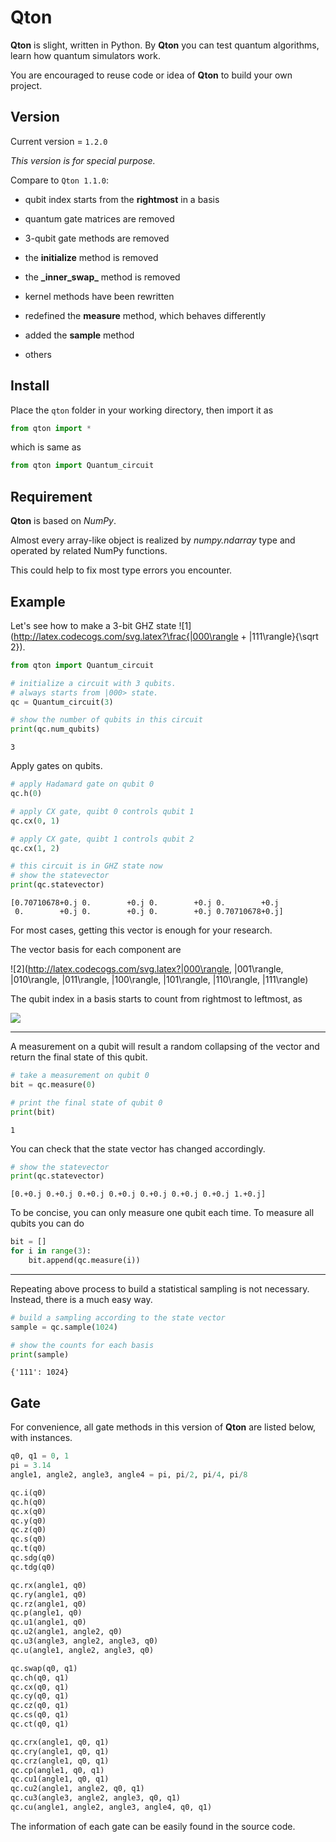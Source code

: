 # Qton

**Qton** is slight, written in Python. By **Qton** you can test quantum algorithms, learn how quantum simulators work. 

You are encouraged to reuse code or idea of **Qton** to build your own project.



## Version

Current version = `1.2.0`

_This version is for special purpose._

Compare to `Qton 1.1.0`:

- qubit index starts from the **rightmost** in a basis

- quantum gate matrices are removed
- 3-qubit gate methods are removed
- the **initialize** method is removed
- the **\_inner_swap\_**  method is removed
- kernel methods have been rewritten
- redefined the **measure** method, which behaves differently
- added the **sample** method
- others



## Install

Place the `qton` folder in your working directory, then import it as 

```python
from qton import *
```

which is same as

```python
from qton import Quantum_circuit
```



## Requirement

**Qton** is based on _NumPy_.

Almost every array-like object is realized by _numpy.ndarray_ type and operated by related NumPy functions.

This could help to fix most type errors you encounter.



## Example

Let's see how to make a 3-bit GHZ state ![1](http://latex.codecogs.com/svg.latex?\frac{|000\rangle + |111\rangle}{\sqrt 2}).

```python
from qton import Quantum_circuit

# initialize a circuit with 3 qubits.
# always starts from |000> state.
qc = Quantum_circuit(3)

# show the number of qubits in this circuit
print(qc.num_qubits)
```
```
3
```

Apply gates on qubits.

```python
# apply Hadamard gate on qubit 0
qc.h(0)

# apply CX gate, quibt 0 controls qubit 1
qc.cx(0, 1)

# apply CX gate, quibt 1 controls qubit 2
qc.cx(1, 2)

# this circuit is in GHZ state now
# show the statevector
print(qc.statevector)
```
```
[0.70710678+0.j 0.        +0.j 0.        +0.j 0.        +0.j
 0.        +0.j 0.        +0.j 0.        +0.j 0.70710678+0.j]
```

For most cases, getting this vector is enough for your research.

The vector basis for each component are

![2](http://latex.codecogs.com/svg.latex?|000\rangle, |001\rangle, |010\rangle, |011\rangle, |100\rangle, |101\rangle, |110\rangle, |111\rangle)

The qubit index in a basis starts to count from rightmost to leftmost, as

![](http://latex.codecogs.com/svg.latex?|q_2q_1q_0\rangle)


---

A measurement on a qubit will result a random collapsing of the vector and return the final state of this qubit.

```python
# take a measurement on qubit 0
bit = qc.measure(0)

# print the final state of qubit 0
print(bit)
```
```
1
```

You can check that the state vector has changed accordingly. 

```python
# show the statevector
print(qc.statevector)
```
```
[0.+0.j 0.+0.j 0.+0.j 0.+0.j 0.+0.j 0.+0.j 0.+0.j 1.+0.j]
```

To be concise, you can only measure one qubit each time. To measure all qubits you can do

```python
bit = []
for i in range(3):
	bit.append(qc.measure(i))
```



---

Repeating above process to build a statistical sampling is not necessary. Instead, there is a much easy way.

```python
# build a sampling according to the state vector
sample = qc.sample(1024)

# show the counts for each basis
print(sample)
```
```
{'111': 1024}
```



## Gate

For convenience, all gate methods in this version of **Qton** are listed below, with instances.

 ```python
q0, q1 = 0, 1
pi = 3.14
angle1, angle2, angle3, angle4 = pi, pi/2, pi/4, pi/8

qc.i(q0)
qc.h(q0)
qc.x(q0)
qc.y(q0)
qc.z(q0)
qc.s(q0)
qc.t(q0)
qc.sdg(q0)
qc.tdg(q0)

qc.rx(angle1, q0)
qc.ry(angle1, q0)
qc.rz(angle1, q0)
qc.p(angle1, q0)
qc.u1(angle1, q0)
qc.u2(angle1, angle2, q0)
qc.u3(angle3, angle2, angle3, q0)
qc.u(angle1, angle2, angle3, q0)

qc.swap(q0, q1)
qc.ch(q0, q1)
qc.cx(q0, q1)
qc.cy(q0, q1)
qc.cz(q0, q1)
qc.cs(q0, q1)
qc.ct(q0, q1)

qc.crx(angle1, q0, q1)
qc.cry(angle1, q0, q1)
qc.crz(angle1, q0, q1)
qc.cp(angle1, q0, q1)
qc.cu1(angle1, q0, q1)
qc.cu2(angle1, angle2, q0, q1)
qc.cu3(angle3, angle2, angle3, q0, q1)
qc.cu(angle1, angle2, angle3, angle4, q0, q1)
 ```

The information of each gate can be easily found in the source code.

